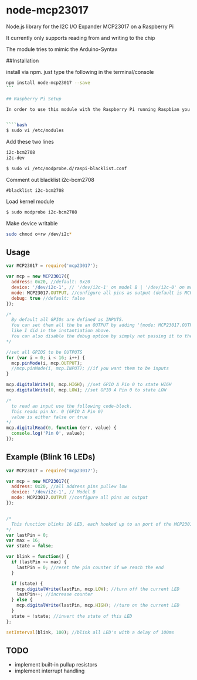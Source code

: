 node-mcp23017
=============

Node.js library for the I2C I/O Expander MCP23017 on a Raspberry Pi

It currently only supports reading from and writing to the chip

The module tries to mimic the Arduino-Syntax

##Installation

install via npm. just type the following in the terminal/console

````bash
npm install node-mcp23017 --save
```

## Raspberry Pi Setup

In order to use this module with the Raspberry Pi running Raspbian you have to enable to stuff


````bash
$ sudo vi /etc/modules
````

Add these two lines

````bash
i2c-bcm2708
i2c-dev
````

````bash
$ sudo vi /etc/modprobe.d/raspi-blacklist.conf
````

Comment out blacklist i2c-bcm2708

````
#blacklist i2c-bcm2708
````

Load kernel module

````bash
$ sudo modprobe i2c-bcm2708
````

Make device writable

````bash
sudo chmod o+rw /dev/i2c*
````

## Usage

```javascript
var MCP23017 = require('mcp23017');

var mcp = new MCP23017({
  address: 0x20, //default: 0x20
  device: '/dev/i2c-1', // '/dev/i2c-1' on model B | '/dev/i2c-0' on model A
  mode: MCP23017.OUTPUT, //configure all pins as output (default is MCP23017.INPUT)
  debug: true //default: false
});

/*
  By default all GPIOs are defined as INPUTS.
  You can set them all the be an OUTPUT by adding '{mode: MCP23017.OUTPUT}' to the config,
  like I did in the instantiation above.
  You can also disable the debug option by simply not passing it to the constructor or by setting it to false
*/

//set all GPIOS to be OUTPUTS
for (var i = 0; i < 16; i++) {
  mcp.pinMode(i, mcp.OUTPUT);
  //mcp.pinMode(i, mcp.INPUT); //if you want them to be inputs
}

mcp.digitalWrite(0, mcp.HIGH); //set GPIO A Pin 0 to state HIGH
mcp.digitalWrite(0, mcp.LOW); //set GPIO A Pin 0 to state LOW

/*
  to read an input use the following code-block.
  This reads pin Nr. 0 (GPIO A Pin 0)
  value is either false or true
*/
mcp.digitalRead(0, function (err, value) {
  console.log('Pin 0', value);
});

````

## Example (Blink 16 LEDs)

```javascript
var MCP23017 = require('mcp23017');

var mcp = new MCP23017({
  address: 0x20, //all address pins pullew low
  device: '/dev/i2c-1', // Model B
  mode: MCP23017.OUTPUT //configure all pins as output
});


/*
  This function blinks 16 LED, each hooked up to an port of the MCP23017
*/
var lastPin = 0;
var max = 16;
var state = false;

var blink = function() {
  if (lastPin >= max) {
    lastPin = 0; //reset the pin counter if we reach the end
  }

  if (state) {
    mcp.digitalWrite(lastPin, mcp.LOW); //turn off the current LED
    lastPin++; //increase counter
  } else {
    mcp.digitalWrite(lastPin, mcp.HIGH); //turn on the current LED
  }
  state = !state; //invert the state of this LED
};

setInterval(blink, 100); //blink all LED's with a delay of 100ms
````



## TODO

- implement built-in pullup resistors
- implement interrupt handling